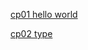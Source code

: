 
[cp01 hello world](./packages/c01-helloworld/README.md)

[cp02 type](./packages/c02-type/README.md)